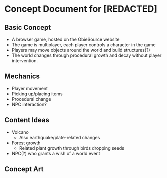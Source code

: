 # Concept Document for [REDACTED]

## Basic Concept
* A browser game, hosted on the ObieSource website
* The game is multiplayer, each player controls a character in the game
* Players may move objects around the world and build structures(?)
* The world changes through procedural growth and decay without player intervention.

## Mechanics
* Player movement
* Picking up/placing items
* Procedural change
* NPC interaction?

## Content Ideas
* Volcano
	* Also earthquake/plate-related changes
* Forest growth
	* Related plant growth through birds dropping seeds
* NPC(?) who grants a wish of a world event

## Concept Art